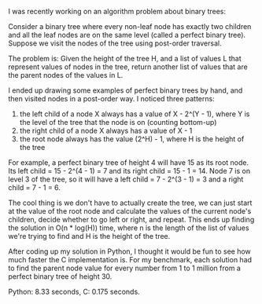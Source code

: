 I was recently working on an algorithm problem about binary trees:

Consider a binary tree where every non-leaf node has exactly two children and all the leaf nodes are on the same level (called a perfect binary tree). Suppose we visit the nodes of the tree using post-order traversal. 

The problem is: Given the height of the tree H, and a list of values L that represent values of nodes in the tree, return another list of values that are the parent nodes of the values in L.

I ended up drawing some examples of perfect binary trees by hand, and then visited nodes in a post-order way. I noticed three patterns:
  1) the left child of a node X always has a value of X - 2^(Y - 1), where Y is the level of the tree that the node is on (counting bottom-up)
  2) the right child of a node X always has a value of X - 1
  3) the root node always has the value (2^H) - 1, where H is the height of the tree

For example, a perfect binary tree of height 4 will have 15 as its root node. Its left child = 15 - 2^(4 - 1) = 7 and its right child = 15 - 1 = 14. Node 7 is on level 3 of the tree, so it will have a left child = 7 - 2^(3 - 1) = 3 and a right child = 7 - 1 = 6.

The cool thing is we don't have to actually create the tree, we can just start at the value of the root node and calculate the values of the current node's children, decide whether to go left or right, and repeat. This ends up finding the solution in O(n * log(H)) time, where n is the length of the list of values we're trying to find and H is the height of the tree.

After coding up my solution in Python, I thought it would be fun to see how much faster the C implementation is. For my benchmark, each solution had to find the parent node value for every number from 1 to 1 million from a perfect binary tree of height 30.

Python: 8.33 seconds, C: 0.175 seconds.
